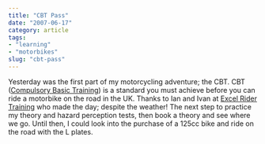 ```yaml
---
title: "CBT Pass"
date: "2007-06-17"
category: article
tags:
- "learning"
- "motorbikes"
slug: "cbt-pass"
---
```


Yesterday was the first part of my motorcycling adventure; the CBT. CBT ([Compulsory Basic Training](https://en.wikipedia.org/wiki/Compulsory_Basic_Training)) is a standard you must achieve before you can ride a motorbike on the road in the UK. Thanks to Ian and Ivan at [Excel Rider Training](https://www.excelmotorcycletraining.co.uk/) who made the day; despite the weather! The next step to practice my theory and hazard perception tests, then book a theory and see where we go. Until then, I could look into the purchase of a 125cc bike and ride on the road with the L plates.
